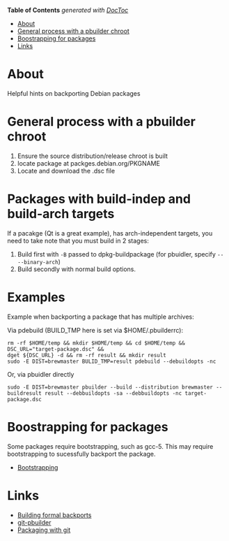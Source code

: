 <!-- START doctoc generated TOC please keep comment here to allow auto update -->
<!-- DON'T EDIT THIS SECTION, INSTEAD RE-RUN doctoc TO UPDATE -->
**Table of Contents**  *generated with [DocToc](https://github.com/thlorenz/doctoc)*

- [About](#about)
- [General process with a pbuilder chroot](#general-process-with-a-pbuilder-chroot)
- [Boostrapping for packages](#boostrapping-for-packages)
- [Links](#links)

<!-- END doctoc generated TOC please keep comment here to allow auto update -->

# About
Helpful hints on backporting Debian packages

# General process with a pbuilder chroot

1. Ensure the source distribution/release chroot is built
2. locate package at packges.debian.org/PKGNAME
2. Locate and download the .dsc file

# Packages with build-indep and build-arch targets

If a pacakge (Qt is a great example), has arch-independent targets, you need to take note that you must build in 2 stages:

1. Build first with `-B` passed to dpkg-buildpackage (for pbuidler, specify `-- --binary-arch`)
2. Build secondly with normal build options.

# Examples

Example when backporting a package that has multiple archives:

Via pdebuild (BUILD_TMP here is set via $HOME/.pbuilderrc):
```
rm -rf $HOME/temp && mkdir $HOME/temp && cd $HOME/temp &&
DSC_URL="target-package.dsc" &&
dget ${DSC_URL} -d && rm -rf result && mkdir result 
sudo -E DIST=brewmaster BULID_TMP=result pdebuild --debuildopts -nc
```

Or, via pbuidler directly

```
sudo -E DIST=brewmaster pbuilder --build --distribution brewmaster --buildresult result --debbuildopts -sa --debbuildopts -nc target-package.dsc
```

# Boostrapping for packages

Some packages require bootstrapping, such as gcc-5. This may require bootstrapping to sucessfully backport the package.

* [Bootstrapping](https://wiki.debian.org/DebianBootstrap)

# Links

* [Building formal backports](https://wiki.debian.org/BuildingFormalBackports)
* [git-pbuilder](https://wiki.debian.org/git-pbuilder)
* [Packaging with git](https://wiki.debian.org/PackagingWithGit)
